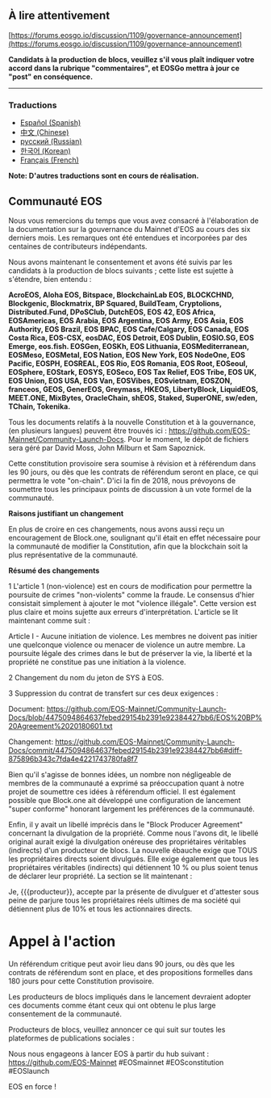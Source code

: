 ## À lire attentivement

[https://forums.eosgo.io/discussion/1109/governance-announcement](https://forums.eosgo.io/discussion/1109/governance-announcement)

**Candidats à la production de blocs, veuillez s'il vous plaît indiquer votre accord dans la rubrique "commentaires", et EOSGo mettra à jour ce "post" en conséquence.**

--------

### Traductions

- [Español (Spanish)](https://github.com/EOS-Mainnet/Community-Launch-Docs/blob/master/README.spanish.md)
- [中文 (Chinese)](https://github.com/EOS-Mainnet/Community-Launch-Docs/blob/master/README.chinese.md)
- [русский (Russian)](https://github.com/EOS-Mainnet/Community-Launch-Docs/blob/master/README.russian.md)
- [한국어 (Korean)](https://github.com/EOS-Mainnet/Community-Launch-Docs/blob/master/README.korean.md)
- [Français (French)](https://github.com/EOS-Mainnet/Community-Launch-Docs/blob/master/README.french.md)

**Note: D'autres traductions sont en cours de réalisation.**

## Communauté EOS

Nous vous remercions du temps que vous avez consacré à l'élaboration de la documentation sur la gouvernance du Mainnet d'EOS au cours des six derniers mois. Les remarques ont été entendues et incorporées par des centaines de contributeurs indépendants.

Nous avons maintenant le consentement et avons été suivis par les candidats à la production de blocs suivants ; cette liste est sujette à s'étendre, bien entendu :

**AcroEOS, Aloha EOS, Bitspace, BlockchainLab EOS, BLOCKCHND, Blockgenic, Blockmatrix, BP Squared, BuildTeam, Cryptolions, Distributed.Fund, DPoSClub, DutchEOS, EOS 42, EOS Africa, EOSAmericas, EOS Arabia, EOS Argentina, EOS Army, EOS Asia, EOS Authority, EOS Brazil, EOS BPAC, EOS Cafe/Calgary, EOS Canada, EOS Costa Rica, EOS-CSX, eosDAC, EOS Detroit, EOS Dublin, EOSIO.SG, EOS Emerge, eos.fish. EOSGen, EOSKh, EOS Lithuania, EOSMediterranean, EOSMeso, EOSMetal, EOS Nation, EOS New York, EOS NodeOne, EOS Pacific, EOSPH, EOSREAL, EOS Rio, EOS Romania, EOS Root, EOSeoul, EOSphere, EOStark, EOSYS, EOSeco, EOS Tax Relief, EOS Tribe, EOS UK, EOS Union, EOS USA, EOS Van, EOSVibes, EOSvietnam, EOSZON, franceos, GEOS, GenerEOS, Greymass, HKEOS, LibertyBlock, LiquidEOS, MEET.ONE, MixBytes, OracleChain, shEOS, Staked, SuperONE, sw/eden, TChain, Tokenika.**

Tous les documents relatifs à la nouvelle Constitution et à la gouvernance, (en plusieurs langues) peuvent être trouvés ici : https://github.com/EOS-Mainnet/Community-Launch-Docs. Pour le moment, le dépôt de fichiers sera géré par David Moss, John Milburn et Sam Sapoznick.

Cette constitution provisoire sera soumise à révision et à référendum dans les 90 jours, ou dès que les contrats de référendum seront en place, ce qui permettra le vote "on-chain". D'ici la fin de 2018, nous prévoyons de soumettre tous les principaux points de discussion à un vote formel de la communauté.

**Raisons justifiant un changement**

En plus de croire en ces changements, nous avons aussi reçu un encouragement de Block.one, soulignant qu'il était en effet nécessaire pour la communauté de modifier la Constitution, afin que la blockchain soit la plus représentative de la communauté.

**Résumé des changements**

1 L'article 1 (non-violence) est en cours de modification pour permettre la poursuite de crimes "non-violents" comme la fraude. Le consensus d'hier consistait simplement à ajouter le mot "violence illégale". Cette version est plus claire et moins sujette aux erreurs d'interprétation. L'article se lit maintenant comme suit :

Article I - Aucune initiation de violence. Les membres ne doivent pas initier une quelconque violence ou menacer de violence un autre membre. La poursuite légale des crimes dans le but de préserver la vie, la liberté et la propriété ne constitue pas une initiation à la violence.

2 Changement du nom du jeton de SYS à EOS.

3 Suppression du contrat de transfert sur ces deux exigences :

Document: https://github.com/EOS-Mainnet/Community-Launch-Docs/blob/4475094864637febed29154b2391e92384427bb6/EOS%20BP%20Agreement%2020180601.txt

Changement: https://github.com/EOS-Mainnet/Community-Launch-Docs/commit/4475094864637febed29154b2391e92384427bb6#diff-875896b343c7fda4e4221743780fa8f7

Bien qu'il s'agisse de bonnes idées, un nombre non négligeable de membres de la communauté a exprimé sa préoccupation quant à notre projet de soumettre ces idées à référendum officiel. Il est également possible que Block.one ait développé une configuration de lancement "super conforme" honorant largement les préférences de la communauté.

Enfin, il y avait un libellé imprécis dans le "Block Producer Agreement" concernant la divulgation de la propriété. Comme nous l'avons dit, le libellé original aurait exigé la divulgation onéreuse des propriétaires véritables (indirects) d'un producteur de blocs. La nouvelle ébauche exige que TOUS les propriétaires directs soient divulgués. Elle exige également que tous les propriétaires véritables (indirects) qui détiennent 10 % ou plus soient tenus de déclarer leur propriété. La section se lit maintenant :

Je, {{{producteur}}, accepte par la présente de divulguer et d'attester sous peine de parjure tous les propriétaires réels ultimes de ma société qui détiennent plus de 10% et tous les actionnaires directs.

# Appel à l'action

Un référendum critique peut avoir lieu dans 90 jours, ou dès que les contrats de référendum sont en place, et des propositions formelles dans 180 jours pour cette Constitution provisoire.

Les producteurs de blocs impliqués dans le lancement devraient adopter ces documents comme étant ceux qui ont obtenu le plus large consentement de la communauté.

Producteurs de blocs, veuillez annoncer ce qui suit sur toutes les plateformes de publications sociales :

Nous nous engageons à lancer EOS à partir du hub suivant : https://github.com/EOS-Mainnet
#EOSmainnet
#EOSconstitution
#EOSlaunch

EOS en force !
